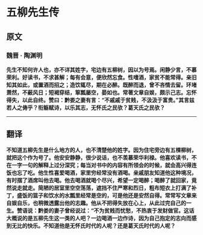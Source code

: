 # 五柳先生传

## 原文

### 魏晋 · 陶渊明

**先生不知何许人也，亦不详其姓字，宅边有五柳树，因以为号焉。闲静少言，不慕荣利。好读书，不求甚解；每有会意，便欣然忘食。性嗜酒，家贫不能常得。亲旧知其如此，或置酒而招之；造饮辄尽，期在必醉。既醉而退，曾不吝情去留。环堵萧然，不蔽风日；短褐穿结，箪瓢屡空，晏如也。常著文章自娱，颇示己志。忘怀得失，以此自终。赞曰：黔娄之妻有言：“不戚戚于贫贱，不汲汲于富贵。”其言兹若人之俦乎？衔觞赋诗，以乐其志，无怀氏之民欤？葛天氏之民欤？**

---

## 翻译

  **不知道五柳先生是什么地方的人，也不清楚他的姓字。因为住宅旁边有五棵柳树，就把这个作为号了。他安安静静，很少说话，也不羡慕荣华利禄。他喜欢读书，不在一字一句的解释上过分深究；每当对书中的内容有所领会的时候，就会高兴得连饭也忘了吃。他生性喜爱喝酒，家里穷经常没有酒喝。亲戚朋友知道他这种境况，有时摆了酒席叫他去喝。他去喝酒就喝个尽兴，希望一定喝醉；喝醉了就回家，竟然说走就走。简陋的居室里空空荡荡，遮挡不住严寒和烈日，粗布短衣上打满了补丁，盛饭的篮子和饮水的水瓢里经常是空的，可是他还是安然自得。常常写文章来自娱自乐，也稍微透露出他的志趣。他从不把得失放在心上，从此过完自己的一生。赞语说：黔娄的妻子曾经说过：“不为贫贱而忧愁，不热衷于发财做官。这话大概说的是五柳先生这一类的人吧？一边喝酒一边作诗，因为自己抱定的志向而感到无比的快乐。不知道他是无怀氏时代的人呢？还是葛天氏时代的人呢？**
